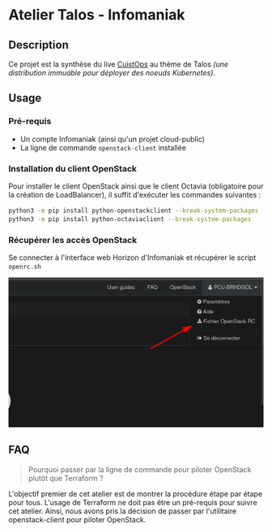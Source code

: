 # Atelier Talos - Infomaniak

## Description

Ce projet est la synthèse du live [CuistOps](https://twitch.tv/cuistops) au thème de Talos *(une distribution immuable pour déployer des noeuds Kubernetes)*.

## Usage

### Pré-requis

- Un compte Infomaniak (ainsi qu'un projet cloud-public)
- La ligne de commande `openstack-client` installée


### Installation du client OpenStack

Pour installer le client OpenStack ainsi que le client Octavia (obligatoire pour la création de LoadBalancer), il suffit d'exécuter les commandes suivantes :

```bash
python3 -m pip install python-openstackclient --break-system-packages
python3 -m pip install python-octaviaclient --break-system-packages
```

### Récupérer les accès OpenStack

Se connecter à l'interface web Horizon d'Infomaniak et récupérer le script `openrc.sh` 

![Récupérer fichier openrc](img/get-openrc.sh.png)

## FAQ

> Pourquoi passer par la ligne de commande pour piloter OpenStack plutôt que Terraform ?

L'objectif premier de cet atelier est de montrer la procédure étape par étape pour tous. L'usage de Terraform ne doit pas être un pré-requis pour suivre cet atelier. Ainsi, nous avons pris la décision de passer par l'utilitaire openstack-client pour piloter OpenStack.